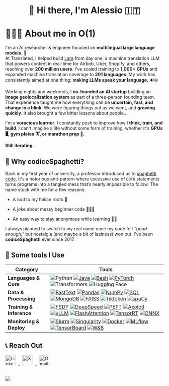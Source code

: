 <div align="center">

# 👋 Hi there, I'm Alessio 🇮🇹
</div>

# 👨🏻‍💻 About me in O(1)

I'm an AI researcher & engineer focused on **multilingual large language models.** 🤖<br>
At Translated, I helped build [Lara](https://laratranslate.com/translate) from day one, a machine translation LLM that powers content in real-time for Airbnb, Uber, Shopify, and others, reaching over **200 million users**. I've scaled training to **1,000+ GPUs** and expanded machine translation coverage to **201 languages**. My work has consistently aimed at one thing: **making LLMs speak your language.** 🔊🌐

Working nights and weekends, I **co-founded an AI startup** building an **image geolocalization system** as part of a three-person founding team. That experience taught me how everything can be **uncertain, fast, and change in a blink**. We were figuring things out as we went, and **growing quickly**.
It also brought a few bitter lessons about people...

I'm a **voracious learner**. I constantly push to improve how I **think, train, and build**. I can't imagine a life without some form of training, whether it's **GPUs 🖥️, gym plates 🏋️, or marathon prep 🏃.**

**Still iterating.**

## 🍝 Why codiceSpaghetti?
Back in my first year of university, a professor introduced us to [spaghetti code](https://en.wikipedia.org/wiki/Spaghetti_code). It's a notorious anti-pattern where excessive use of <code>GOTO</code> statements turns programs into a tangled mess that’s nearly impossible to follow. The name stuck with me for a few reasons:

* A nod to my Italian roots 🍝

* A joke about messy beginner code 👨🏻‍💻

* An easy way to stay anonymous while learning 🕵️‍♂️

I always planned to switch to my real name once my code felt _“good enough,”_ but nostalgia (and maybe a bit of laziness) won out. I've been **codiceSpaghetti** ever since 2017.

## 🔧 Some tools I Use

| Category | Tools |
|---------|-------|
| **Languages & Core** | ![Python](https://img.shields.io/badge/Python-3776AB?logo=python&logoColor=white) [![Java](https://img.shields.io/badge/Java-%23ED8B00?logo=openjdk&logoColor=white&style=flat-square)](#) [![Bash](https://img.shields.io/badge/Bash-%23121011?logo=gnubash&logoColor=white&style=flat-square)](#) [![PyTorch](https://img.shields.io/badge/PyTorch_2.x-%23EE4C2C?logo=pytorch&logoColor=white&style=flat-square)](#) ![Transformers](https://img.shields.io/badge/Transformers-FF9900?logo=huggingface&logoColor=white) ![Hugging Face](https://img.shields.io/badge/Hugging%20Face-FFD700?logo=huggingface&logoColor=black) |
| **Data & Processing** | [![FastText](https://img.shields.io/badge/FastText-%234267B2?logo=meta&logoColor=white&style=flat-square)](#)  [![Pandas](https://img.shields.io/badge/Pandas-150458?logo=pandas&logoColor=white)](#) [![NumPy](https://img.shields.io/badge/NumPy-013243?logo=numpy&logoColor=white)](#) [![SQL](https://img.shields.io/badge/SQL-%2300f?logo=postgresql&logoColor=white&style=flat-square)](#) [![MongoDB](https://img.shields.io/badge/MongoDB-%234ea94b?logo=mongodb&logoColor=white&style=flat-square)](#) [![FAISS](https://img.shields.io/badge/FAISS-%234267B2?logo=meta&logoColor=white&style=flat-square)](#) [![Tiktoken](https://img.shields.io/badge/Tiktoken-%2300ADD8?logo=openai&logoColor=white&style=flat-square)](#) [![spaCy](https://img.shields.io/badge/spaCy-%2309A3D5?logo=spacy&logoColor=white&style=flat-square)](#) |
| **Training & Inference** | [![FSDP](https://img.shields.io/badge/FSDP-%23ffcc00?logo=github&logoColor=black&style=flat-square)](#)  [![DeepSpeed](https://img.shields.io/badge/DeepSpeed-%23007ACC?logo=azuredevops&logoColor=white&style=flat-square)](#) [![PEFT](https://img.shields.io/badge/PEFT-%23ff9f1c?logo=python&logoColor=white&style=flat-square)](#) [![Axolotl](https://img.shields.io/badge/Axolotl-%2390e0ef?logo=github&logoColor=black&style=flat-square)](#) [![vLLM](https://img.shields.io/badge/vLLM-%23009688?logo=python&logoColor=white&style=flat-square)](#) [![FlashAttention](https://img.shields.io/badge/FlashAttention-%23f48c06?logo=zap&logoColor=white&style=flat-square)](#) [![TensorRT](https://img.shields.io/badge/TensorRT-%230073e6?logo=nvidia&logoColor=white&style=flat-square)](#) [![ONNX](https://img.shields.io/badge/ONNX-%230072c6?logo=onnx&logoColor=white&style=flat-square)](#) |
| **Monitoring & Deploy** | [![Slurm](https://img.shields.io/badge/Slurm-%23328e5b?logo=linux&logoColor=white&style=flat-square)](#) [![Singularity](https://img.shields.io/badge/Singularity-%237173e6?logo=server&logoColor=white&style=flat-square)](#) [![Docker](https://img.shields.io/badge/Docker-%232496ED?logo=docker&logoColor=white&style=flat-square)](#)  [![MLflow](https://img.shields.io/badge/MLflow-%230194E6?logo=mlflow&logoColor=white&style=flat-square)](#) [![TensorBoard](https://img.shields.io/badge/TensorBoard-%23FF6F00?logo=tensorflow&logoColor=white&style=flat-square)](#) [![W&B](https://img.shields.io/badge/W%26B-%23FFCC33?logo=weightsandbiases&logoColor=black&style=flat-square)](#) |


## 📞  Reach Out

<a href="https://linkedin.com/in/serra-alessio" target="_blank">
  <img height="32" width="32" src="https://upload.wikimedia.org/wikipedia/commons/c/ca/LinkedIn_logo_initials.png" alt="LinkedIn" style="margin-right: 10px;" />
</a>
&nbsp;
<a href="https://x.com/as3erra" target="_blank">
  <img height="32" width="32" src="https://upload.wikimedia.org/wikipedia/commons/c/ce/X_logo_2023.svg" alt="X" style="margin-right: 10px;" />
</a>
&nbsp;
<a href="mailto:alessio.ser29@gmail.com">
  <img height="32" width="32" src="https://upload.wikimedia.org/wikipedia/commons/7/7e/Gmail_icon_(2020).svg" alt="Gmail" />
</a>
<br><br>

![](https://komarev.com/ghpvc/?username=codiceSpaghetti&abbreviated=true)
